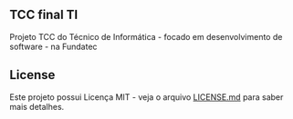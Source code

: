 ## TCC final TI
Projeto TCC do Técnico de Informática - focado em desenvolvimento de software - na Fundatec

## License
Este projeto possui Licença MIT - veja o arquivo [LICENSE.md](LICENSE.md) para saber mais detalhes.
